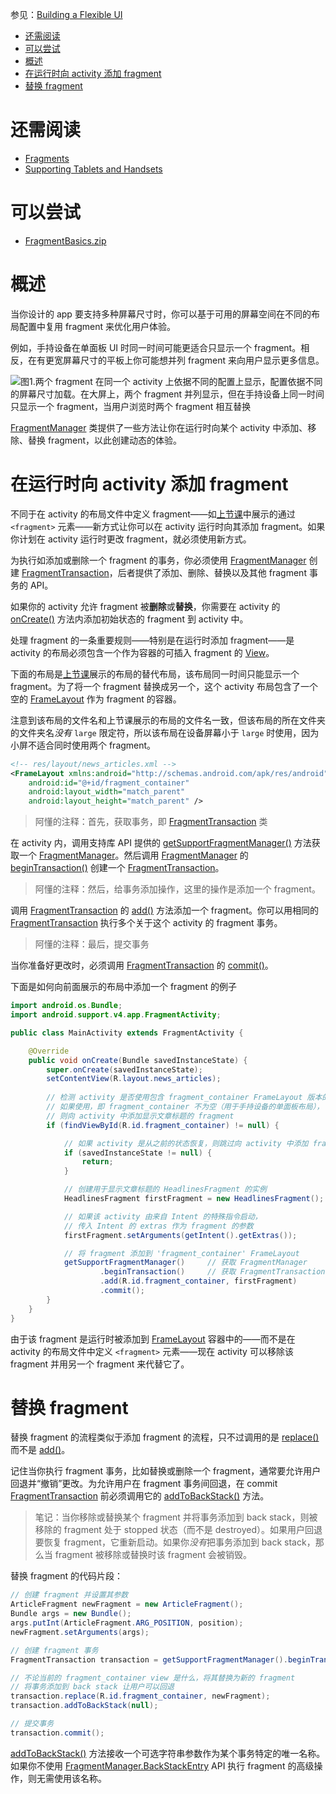 参见：[Building a Flexible UI](https://developer.android.com/training/basics/fragments/fragment-ui.html)

- [还需阅读](#%E8%BF%98%E9%9C%80%E9%98%85%E8%AF%BB)
- [可以尝试](#%E5%8F%AF%E4%BB%A5%E5%B0%9D%E8%AF%95)
- [概述](#%E6%A6%82%E8%BF%B0)
- [在运行时向 activity 添加 fragment](#%E5%9C%A8%E8%BF%90%E8%A1%8C%E6%97%B6%E5%90%91-activity-%E6%B7%BB%E5%8A%A0-fragment)
- [替换 fragment](#%E6%9B%BF%E6%8D%A2-fragment)

# 还需阅读
- [Fragments](https://developer.android.com/guide/components/fragments.html)
- [Supporting Tablets and Handsets](https://developer.android.com/guide/practices/tablets-and-handsets.html)

# 可以尝试
- [FragmentBasics.zip](Sample/FragmentBasics.zip)

# 概述
当你设计的 app 要支持多种屏幕尺寸时，你可以基于可用的屏幕空间在不同的布局配置中复用 fragment 来优化用户体验。

例如，手持设备在单面板 UI 时同一时间可能更适合只显示一个 fragment。相反，在有更宽屏幕尺寸的平板上你可能想并列 fragment 来向用户显示更多信息。

![图1.两个 fragment 在同一个 activity 上依据不同的配置上显示，配置依据不同的屏幕尺寸加载。在大屏上，两个 fragment 并列显示，但在手持设备上同一时间只显示一个 fragment，当用户浏览时两个 fragment 相互替换](https://developer.android.com/images/training/basics/fragments-screen-mock.png)

[FragmentManager](https://developer.android.com/reference/android/support/v4/app/FragmentManager.html) 类提供了一些方法让你在运行时向某个 activity 中添加、移除、替换 fragment，以此创建动态的体验。

# 在运行时向 activity 添加 fragment
不同于在 activity 的布局文件中定义 fragment——如[上节课](01-Creating-a-Fragment.md)中展示的通过 `<fragment>` 元素——新方式让你可以在 activity 运行时向其添加 fragment。如果你计划在 activity 运行时更改 fragment，就必须使用新方式。

为执行如添加或删除一个 fragment 的事务，你必须使用 [FragmentManager](https://developer.android.com/reference/android/support/v4/app/FragmentManager.html) 创建 [ FragmentTransaction](https://developer.android.com/reference/android/support/v4/app/FragmentTransaction.html)，后者提供了添加、删除、替换以及其他 fragment 事务的 API。

如果你的 activity 允许 fragment 被**删除**或**替换**，你需要在 activity 的 [onCreate()](https://developer.android.com/reference/android/app/Activity.html#onCreate(android.os.Bundle)) 方法内添加初始状态的 fragment 到 activity 中。

处理 fragment 的一条重要规则——特别是在运行时添加 fragment——是 activity 的布局必须包含一个作为容器的可插入 fragment 的 [View](https://developer.android.com/reference/android/view/View.html)。

下面的布局是[上节课](01-Creating-a-Fragment.md)展示的布局的替代布局，该布局同一时间只能显示一个 fragment。为了将一个 fragment 替换成另一个，这个 activity 布局包含了一个空的 [FrameLayout](https://developer.android.com/reference/android/widget/FrameLayout.html) 作为 fragment 的容器。

注意到该布局的文件名和上节课展示的布局的文件名一致，但该布局的所在文件夹的文件夹名*没有* `large` 限定符，所以该布局在设备屏幕小于 `large` 时使用，因为小屏不适合同时使用两个 fragment。

```xml
<!-- res/layout/news_articles.xml -->
<FrameLayout xmlns:android="http://schemas.android.com/apk/res/android"
    android:id="@+id/fragment_container"
    android:layout_width="match_parent"
    android:layout_height="match_parent" />
```
> 阿懂的注释：首先，获取事务，即 [FragmentTransaction](https://developer.android.com/reference/android/support/v4/app/FragmentTransaction.html) 类

在 activity 内，调用支持库 API 提供的 [getSupportFragmentManager()](https://developer.android.com/reference/android/support/v4/app/FragmentActivity.html#getSupportFragmentManager()) 方法获取一个 [FragmentManager](https://developer.android.com/reference/android/support/v4/app/FragmentManager.html)。然后调用 [FragmentManager](https://developer.android.com/reference/android/support/v4/app/FragmentManager.html) 的 [beginTransaction()](https://developer.android.com/reference/android/support/v4/app/FragmentManager.html#beginTransaction()) 创建一个 [FragmentTransaction](https://developer.android.com/reference/android/support/v4/app/FragmentTransaction.html)。

> 阿懂的注释：然后，给事务添加操作，这里的操作是添加一个 fragment。

调用 [FragmentTransaction](https://developer.android.com/reference/android/support/v4/app/FragmentTransaction.html) 的 [add()](https://developer.android.com/reference/android/support/v4/app/FragmentTransaction.html#add(android.support.v4.app.Fragment,java.lang.String)) 方法添加一个 fragment。你可以用相同的 [FragmentTransaction](https://developer.android.com/reference/android/support/v4/app/FragmentTransaction.html) 执行多个关于这个 activity 的 fragment 事务。

> 阿懂的注释：最后，提交事务

当你准备好更改时，必须调用 [FragmentTransaction](https://developer.android.com/reference/android/support/v4/app/FragmentTransaction.html) 的 [commit()](https://developer.android.com/reference/android/support/v4/app/FragmentTransaction.html#commit())。

下面是如何向前面展示的布局中添加一个 fragment 的例子
```java
import android.os.Bundle;
import android.support.v4.app.FragmentActivity;

public class MainActivity extends FragmentActivity {

    @Override
    public void onCreate(Bundle savedInstanceState) {
        super.onCreate(savedInstanceState);
        setContentView(R.layout.news_articles);
        
        // 检测 activity 是否使用包含 fragment_container FrameLayout 版本的布局文件。
        // 如果使用，即 fragment_container 不为空（用于手持设备的单面板布局），
        // 则向 activity 中添加显示文章标题的 fragment
        if (findViewById(R.id.fragment_container) != null) {

            // 如果 activity 是从之前的状态恢复，则跳过向 activity 中添加 fragment 的操作。
            if (savedInstanceState != null) {
                return;
            }

            // 创建用于显示文章标题的 HeadlinesFragment 的实例
            HeadlinesFragment firstFragment = new HeadlinesFragment();

            // 如果该 activity 由来自 Intent 的特殊指令启动，
            // 传入 Intent 的 extras 作为 fragment 的参数
            firstFragment.setArguments(getIntent().getExtras());

            // 将 fragment 添加到 'fragment_container' FrameLayout
            getSupportFragmentManager()     // 获取 FragmentManager
                    .beginTransaction()     // 获取 FragmentTransaction
                    .add(R.id.fragment_container, firstFragment)
                    .commit();
        }
    }
}
```

由于该 fragment 是运行时被添加到 [FrameLayout](https://developer.android.com/reference/android/widget/FrameLayout.html) 容器中的——而不是在 activity 的布局文件中定义 `<fragment>` 元素——现在 activity 可以移除该 fragment 并用另一个 fragment 来代替它了。

# 替换 fragment
替换 fragment 的流程类似于添加 fragment 的流程，只不过调用的是 [replace()](https://developer.android.com/reference/android/support/v4/app/FragmentTransaction.html#replace(int,android.support.v4.app.Fragment)) 而不是 [add()](https://developer.android.com/reference/android/support/v4/app/FragmentTransaction.html#add(android.support.v4.app.Fragment,java.lang.String))。

记住当你执行 fragment 事务，比如替换或删除一个 fragment，通常要允许用户回退并“撤销”更改。为允许用户在 fragment 事务间回退，在 commit [FragmentTransaction](https://developer.android.com/reference/android/support/v4/app/FragmentTransaction.html) 前必须调用它的 [addToBackStack()](https://developer.android.com/reference/android/support/v4/app/FragmentTransaction.html#addToBackStack(java.lang.String)) 方法。

> 笔记：当你移除或替换某个 fragment 并将事务添加到 back stack，则被移除的 fragment 处于 stopped 状态（而不是 destroyed）。如果用户回退要恢复 fragment，它重新启动。如果你*没有*把事务添加到 back stack，那么当 fragment 被移除或替换时该 fragment 会被销毁。

替换 fragment 的代码片段：
```java
// 创建 fragment 并设置其参数
ArticleFragment newFragment = new ArticleFragment();
Bundle args = new Bundle();
args.putInt(ArticleFragment.ARG_POSITION, position);
newFragment.setArguments(args);

// 创建 fragment 事务
FragmentTransaction transaction = getSupportFragmentManager().beginTransaction();

// 不论当前的 fragment_container view 是什么，将其替换为新的 fragment
// 将事务添加到 back stack 让用户可以回退
transaction.replace(R.id.fragment_container, newFragment);
transaction.addToBackStack(null);

// 提交事务
transaction.commit();
```

[addToBackStack()](https://developer.android.com/reference/android/support/v4/app/FragmentTransaction.html#addToBackStack(java.lang.String)) 方法接收一个可选字符串参数作为某个事务特定的唯一名称。如果你不使用 [FragmentManager.BackStackEntry](https://developer.android.com/reference/android/support/v4/app/FragmentManager.BackStackEntry.html) API 执行 fragment 的高级操作，则无需使用该名称。


